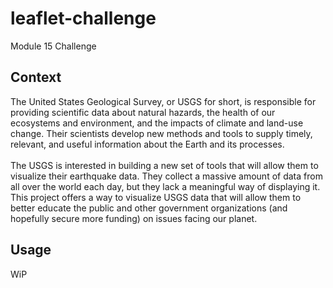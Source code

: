 # leaflet-challenge
Module 15 Challenge
## Context
The United States Geological Survey, or USGS for short, is responsible for providing scientific data about natural hazards, the health of our ecosystems and environment, and the impacts of climate and land-use change. Their scientists develop new methods and tools to supply timely, relevant, and useful information about the Earth and its processes.<br><br>
The USGS is interested in building a new set of tools that will allow them to visualize their earthquake data. They collect a massive amount of data from all over the world each day, but they lack a meaningful way of displaying it. This project offers a way to visualize USGS data that will allow them to better educate the public and other government organizations (and hopefully secure more funding) on issues facing our planet.
## Usage
WiP

